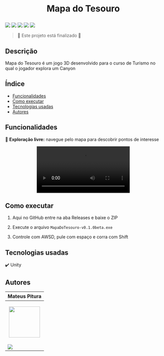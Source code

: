 <h1 align="center"> 
  <p>Mapa do Tesouro</p> 
</h1> 

<p> 
  <img src="https://img.shields.io/badge/Release-Oct%202024-green">  
  <img src="https://img.shields.io/badge/Version-0.1.0-blue">  
  <img src="https://img.shields.io/badge/Status-Closed-brightgreen">  
  <img src="https://img.shields.io/badge/OS-Windows-red">  
  <img src="https://img.shields.io/github/stars/MateusPitura/desktop-unity-mapatesouro?style=social"> 
</p> 

> :checkered_flag: Este projeto está finalizado :checkered_flag:  

## Descrição 

Mapa do Tesouro é um jogo 3D desenvolvido para o curso de Turismo no qual o jogador explora um Canyon

## Índice 

- [Funcionalidades](#funcionalidades) 
- [Como executar](#como-executar) 
- [Tecnologias usadas](#tecnologias-usadas) 
- [Autores](#autores) 

## Funcionalidades 

:compass: **Exploração livre:** navegue pelo mapa para descobrir pontos de interesse

<div align="center"> 
  <video src="https://github.com/user-attachments/assets/f6d6cdef-51aa-459a-b1dd-7982b5af9034"/>
</div> 

## Como executar 

1. Aqui no GitHub entre na aba Releases e baixe o ZIP 

2. Execute o arquivo `MapaDoTesouro-v0.1.0beta.exe`

3. Controle com AWSD, pule com espaço e corra com Shift

## Tecnologias usadas 

:heavy_check_mark: Unity 

## Autores 

| Mateus Pitura | 
|------|
| <p align="center"><img src="https://avatars.githubusercontent.com/u/119008106" width="100" height="100"></p> | 
| <a href="https://www.linkedin.com/in/mateuspitura/"><img src="https://img.shields.io/badge/LinkedIn-0077B5?style=for-the-badge&logo=linkedin&logoColor=white"> |
